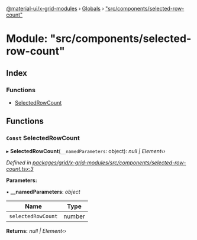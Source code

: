 [@material-ui/x-grid-modules](../README.md) › [Globals](../globals.md) › ["src/components/selected-row-count"](_src_components_selected_row_count_.md)

# Module: "src/components/selected-row-count"

## Index

### Functions

* [SelectedRowCount](_src_components_selected_row_count_.md#const-selectedrowcount)

## Functions

### `Const` SelectedRowCount

▸ **SelectedRowCount**(`__namedParameters`: object): *null | Element‹›*

*Defined in [packages/grid/x-grid-modules/src/components/selected-row-count.tsx:3](https://github.com/mui-org/material-ui-x/blob/a679779/packages/grid/x-grid-modules/src/components/selected-row-count.tsx#L3)*

**Parameters:**

▪ **__namedParameters**: *object*

Name | Type |
------ | ------ |
`selectedRowCount` | number |

**Returns:** *null | Element‹›*
